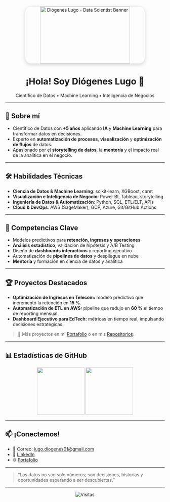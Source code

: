 <!-- Banner superior - rectangular con bordes redondeados -->
<div align="center">
  <img src="https://github.com/user-attachments/assets/cacf386b-fdda-46bb-a75e-f8718e7266be" 
       width="75%"
       height="180"
       style="object-fit: cover; border-radius: 20px; box-shadow: 0 4px 12px rgba(0,0,0,0.15); border: 1px solid #e1e4e8;"
       alt="Diógenes Lugo - Data Scientist Banner" />
</div>

<h1 align="center">¡Hola! Soy Diógenes Lugo 👋</h1>

<p align="center">
Científico de Datos • Machine Learning • Inteligencia de Negocios
</p>

---

## 🚀 Sobre mí
- Científico de Datos con **+5 años** aplicando **IA** y **Machine Learning** para transformar datos en decisiones.
- Experto en **automatización de procesos**, **visualización** y **optimización de flujos** de datos.
- Apasionado por el **storytelling de datos**, la **mentoría** y el impacto real de la analítica en el negocio.

---

## 🛠️ Habilidades Técnicas
- **Ciencia de Datos & Machine Learning**: scikit-learn, XGBoost, caret  
- **Visualización e Inteligencia de Negocio**: Power BI, Tableau, storytelling  
- **Ingeniería de Datos & Automatización**: Python, SQL, ETL/ELT, APIs  
- **Cloud & DevOps**: AWS (SageMaker), GCP, Azure, Git/GitHub Actions

---

## 🔑 Competencias Clave
- Modelos predictivos para **retención, ingresos y operaciones**  
- **Análisis estadístico**, validación de hipótesis y A/B Testing  
- Diseño de **dashboards interactivos** y reporting ejecutivo  
- Automatización de **pipelines de datos** y despliegue en nube  
- **Mentoría** y formación en ciencia de datos y analítica  

---

## 🏆 Proyectos Destacados
- **Optimización de Ingresos en Telecom:** modelo predictivo que incrementó la retención en **15 %**.  
- **Automatización de ETL en AWS:** pipeline que redujo en **60 %** el tiempo de reporting mensual.  
- **Dashboard Ejecutivo para EdTech:** métricas en tiempo real, impulsando decisiones estratégicas.

> 📂 Más proyectos en mi [Portafolio](#) o en mis [Repositorios](https://github.com/tu_usuario?tab=repositories).

---

## 📊 Estadísticas de GitHub
<p align="center">
  <img src="https://github-readme-stats.vercel.app/api?username=tu_usuario&show_icons=true&theme=tokyonight" height="150" />
  <img src="https://github-readme-stats.vercel.app/api/top-langs/?username=tu_usuario&layout=compact&theme=tokyonight" height="150" />
</p>

---

## 📫 ¡Conectemos!

- 📧 Correo: lugo.diogenes01@gmail.com  
- 💼 [LinkedIn](https://www.linkedin.com/in/diogenes-lugo)  
- 🌐 [Portafolio](diogeneslugo.me) 

---

> “Los datos no son solo números; son decisiones, historias y oportunidades esperando a ser descubiertas.”

---

<p align="center">
  <img src="https://komarev.com/ghpvc/?username=diogenes01-byte&label=Visitas&style=flat-square&color=blue" alt="Visitas" />
</p>


